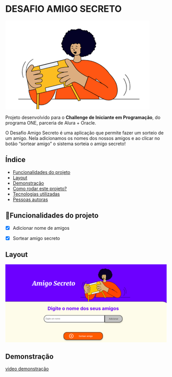 # DESAFIO AMIGO SECRETO
![AMIGO SECRETO](assets/amigo-secreto.png)


Projeto desenvolvido para o **Challenge de Iniciante em Programação**, do programa ONE, parceria de Alura + Oracle.

O Desafio Amigo Secreto é uma aplicação que permite fazer um sorteio de um amigo. Nela adicionamos os nomes dos nossos amigos e ao clicar no botão “sortear amigo” o sistema sorteia o amigo secreto!

## Índice
- <a href="#funcionalidades">Funcionalidades do projeto<a/>
- <a href="#layout">Layout<a/>
- <a href="#demonstração">Demonstração<a/>
- <a href="#rodar">Como rodar este projeto?<a/>
- <a href="#tecnologias">Tecnologias utilizadas<a/>
- <a href="#autoras">Pessoas autoras<a/>

## 📱Funcionalidades do projeto

-[x] Adicionar nome de amigos

-[x] Sortear amigo secreto

## Layout
![tela de sorteio](assets/site_amigo_secreto.png)

## Demonstração
[video demonstração](assets/video_amigo_secreto.mp4)

